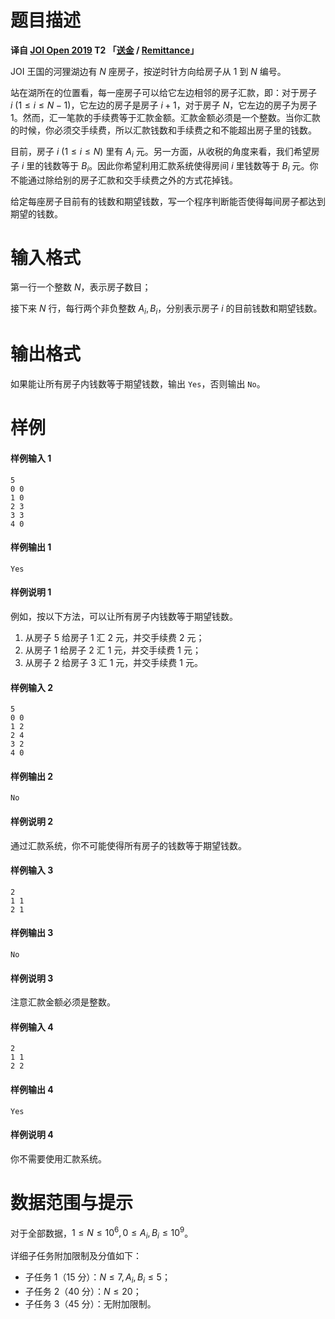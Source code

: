 
# 题目描述

**译自 [JOI Open 2019](https://contests.ioi-jp.org/open-2019/index.html) T2 「[送金](https://cms.ioi-jp.org/dist/remittance/2019-open-remittance-statement.pdf) / [Remittance](https://cms.ioi-jp.org/dist/remittance/2019-open-remittance-statement-en.pdf)」**

JOI 王国的河狸湖边有 $N$ 座房子，按逆时针方向给房子从 $1$ 到 $N$ 编号。

站在湖所在的位置看，每一座房子可以给它左边相邻的房子汇款，即：对于房子 $i\ (1\le i\le N-1)$，它左边的房子是房子 $i+1$，对于房子 $N$，它左边的房子为房子 $1$。然而，汇一笔款的手续费等于汇款金额。汇款金额必须是一个整数。当你汇款的时候，你必须交手续费，所以汇款钱数和手续费之和不能超出房子里的钱数。

目前，房子 $i\ (1\le i\le N)$ 里有 $A_i$ 元。另一方面，从收税的角度来看，我们希望房子 $i$ 里的钱数等于 $B_i$。因此你希望利用汇款系统使得房间 $i$ 里钱数等于 $B_i$ 元。你不能通过除给别的房子汇款和交手续费之外的方式花掉钱。

给定每座房子目前有的钱数和期望钱数，写一个程序判断能否使得每间房子都达到期望的钱数。

# 输入格式

第一行一个整数 $N$，表示房子数目；

接下来 $N$ 行，每行两个非负整数 $A_i,B_i$，分别表示房子 $i$ 的目前钱数和期望钱数。

# 输出格式

如果能让所有房子内钱数等于期望钱数，输出 `Yes`，否则输出 `No`。

# 样例

#### 样例输入 1
```plain
5
0 0
1 0
2 3
3 3
4 0
```
#### 样例输出 1
```plain
Yes
```
#### 样例说明 1
例如，按以下方法，可以让所有房子内钱数等于期望钱数。
1. 从房子 $5$ 给房子 $1$ 汇 $2$ 元，并交手续费 $2$ 元；
2. 从房子 $1$ 给房子 $2$ 汇 $1$ 元，并交手续费 $1$ 元；
3. 从房子 $2$ 给房子 $3$ 汇 $1$ 元，并交手续费 $1$ 元。

#### 样例输入 2
```plain
5
0 0
1 2
2 4
3 2
4 0
```
#### 样例输出 2
```plain
No
```
#### 样例说明 2
通过汇款系统，你不可能使得所有房子的钱数等于期望钱数。

#### 样例输入 3
```plain
2
1 1
2 1
```
#### 样例输出 3
```plain
No
```
#### 样例说明 3
注意汇款金额必须是整数。

#### 样例输入 4
```plain
2
1 1
2 2
```
#### 样例输出 4
```plain
Yes
```
#### 样例说明 4
你不需要使用汇款系统。

# 数据范围与提示

对于全部数据，$1\le N\le 10^6,0\le A_i,B_i\le 10^9$。

详细子任务附加限制及分值如下：
- 子任务 $1$（$15$ 分）：$N\le 7,A_i,B_i\le 5$；
- 子任务 $2$（$40$ 分）：$N\le 20$；
- 子任务 $3$（$45$ 分）：无附加限制。

